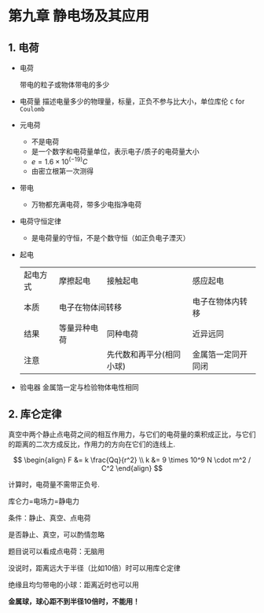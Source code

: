 # 第九章 静电场及其应用


## 1. 电荷

- 电荷

  带电的粒子或物体带电的多少

- 电荷量
  描述电量多少的物理量，标量，正负不参与比大小，单位库伦 `C` for `Coulomb`

- 元电荷

  - 不是电荷
  - 是一个数字和电荷量单位，表示电子/质子的电荷量大小
  - $e=1.6 \times 10^(-19) C$
  - 由密立根第一次测得
  
- 带电
  - 万物都充满电荷，带多少电指净电荷
  
- 电荷守恒定律
  - 是电荷量的守恒，不是个数守恒（如正负电子湮灭）

- 起电
  <table>
  <tr><td>起电方式</td><td>摩擦起电</td><td>接触起电</td><td>感应起电</td></tr>
  <tr><td>本质</td><td colspan="2">电子在物体间转移</td><td>电子在物体内转移</td><tr>
  <tr><td>结果</td><td>等量异种电荷</td><td>同种电荷</td><td>近异远同</td></tr>
  <tr><td>注意</td><td></td><td>先代数和再平分(相同小球)</td><td>金属箔一定同开同闭</td></tr>
  </table>

- 验电器
  金属箔一定与检验物体电性相同


## 2. 库仑定律

真空中两个静止点电荷之间的相互作用力，与它们的电荷量的乘积成正比，与它们的距离的二次方成反比，作用力的方向在它们的连线上.

$$
\begin{align}
F &= k \frac{Qq}{r^2} \\
k &= 9 \times 10^9 N \cdot m^2 / C^2
\end{align}
$$

计算时，电荷量不需带正负号.

库仑力=电场力=静电力

条件：静止、真空、点电荷

是否静止、真空，可以酌情忽略

题目说可以看成点电荷：无脑用

没说时，距离远大于半径（比如10倍）时可以用库仑定律

绝缘且均匀带电的小球：距离近时也可以用

**金属球，球心距不到半径10倍时，不能用！**

